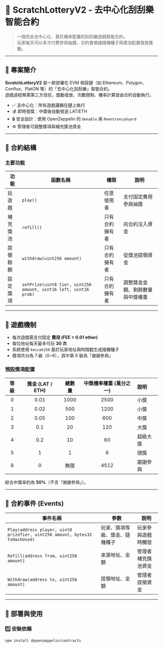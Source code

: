 # 🎰 ScratchLotteryV2 - 去中心化刮刮樂智能合約

> 一個完全去中心化、基於機率配置的刮刮樂遊戲智能合約。  
> 玩家每天可以多次付費參與抽獎，合約會根據隨機種子與獎池配置發放獎勵。

---

## 🧩 專案簡介

**ScratchLotteryV2** 是一款部署在 EVM 相容鏈（如 Ethereum、Polygon、Conflux、PlatON 等）的「去中心化刮刮樂」智能合約。  
遊戲過程無需第三方信任，獎勵發放、次數限制、機率計算皆由合約自動執行。

- ✅ 去中心化：所有遊戲邏輯在鏈上執行  
- 💰 即時發獎：中獎後自動發送 LAT/ETH  
- 🔒 安全設計：使用 OpenZeppelin 的 `Ownable` 與 `ReentrancyGuard`  
- ⚙️ 管理者可調整獎項與補充獎池資金  

---

## 🧱 合約結構

### 主要功能

| 功能 | 函數名稱 | 權限 | 說明 |
|------|-----------|------|------|
| 玩遊戲 | `play()` | 任意使用者 | 支付固定費用參與抽獎 |
| 補充獎池 | `refill()` | 只有合約擁有者 | 向合約注入資金 |
| 提領餘額 | `withdraw(uint256 amount)` | 只有合約擁有者 | 從獎池提領資金 |
| 設定獎項 | `setPrize(uint8 tier, uint256 amount, uint16 left, uint16 prob)` | 只有合約擁有者 | 調整獎金金額、剩餘數量與中獎權重 |

---

## 🎲 遊戲機制

- 每次遊戲需支付固定 **費用 (FEE = 0.01 ether)**  
- 每位地址每天最多可玩 **30 次**
- 系統使用 `keccak256` 基於玩家地址與時間戳生成隨機種子  
- 獎項共分為 7 級（0~6），其中第 6 級為「謝謝參與」  

### 預設獎項配置

| 等級 | 獎金 (LAT / ETH) | 總數量 | 中獎機率權重 (萬分之一) | 說明 |
|:----:|:----------------:|:------:|:----------------------:|:------|
| 0 | 0.01 | 1000 | 2500 | 小獎 |
| 1 | 0.02 | 500 | 1200 | 小獎 |
| 2 | 0.05 | 100 | 600 | 中獎 |
| 3 | 0.1 | 20 | 120 | 大獎 |
| 4 | 0.2 | 10 | 60 | 超級大獎 |
| 5 | 1 | 1 | 6 | 頭獎 |
| 6 | 0 | 無限 | 4512 | 謝謝參與 |

綜合中獎率約為 **50%**（不含「謝謝參與」）。

---

## 🧮 合約事件 (Events)

| 事件名稱 | 參數 | 說明 |
|-----------|------|------|
| `Play(address player, uint8 prizeTier, uint256 amount, bytes32 txHashUsed)` | 玩家、獎項等級、獎金、隨機種子 | 玩家參與遊戲時觸發 |
| `Refill(address from, uint256 amount)` | 來源地址、金額 | 管理者補充獎池資金 |
| `Withdraw(address to, uint256 amount)` | 提領地址、金額 | 管理者提領資金 |

---

## 🚀 部署與使用

### 1️⃣ 安裝依賴
```bash
npm install @openzeppelin/contracts
